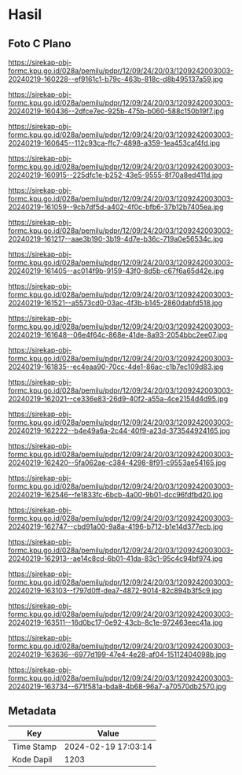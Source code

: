 # Hasil

## Foto C Plano

https://sirekap-obj-formc.kpu.go.id/028a/pemilu/pdpr/12/09/24/20/03/1209242003003-20240219-160228--ef9161c1-b79c-463b-818c-d8b495137a59.jpg

https://sirekap-obj-formc.kpu.go.id/028a/pemilu/pdpr/12/09/24/20/03/1209242003003-20240219-160436--2dfce7ec-925b-475b-b060-588c150b19f7.jpg

https://sirekap-obj-formc.kpu.go.id/028a/pemilu/pdpr/12/09/24/20/03/1209242003003-20240219-160645--112c93ca-ffc7-4898-a359-1ea453caf4fd.jpg

https://sirekap-obj-formc.kpu.go.id/028a/pemilu/pdpr/12/09/24/20/03/1209242003003-20240219-160915--225dfc1e-b252-43e5-9555-8f70a8ed411d.jpg

https://sirekap-obj-formc.kpu.go.id/028a/pemilu/pdpr/12/09/24/20/03/1209242003003-20240219-161059--9cb7df5d-a402-4f0c-bfb6-37b12b7405ea.jpg

https://sirekap-obj-formc.kpu.go.id/028a/pemilu/pdpr/12/09/24/20/03/1209242003003-20240219-161217--aae3b190-3b19-4d7e-b36c-719a0e56534c.jpg

https://sirekap-obj-formc.kpu.go.id/028a/pemilu/pdpr/12/09/24/20/03/1209242003003-20240219-161405--ac014f9b-9159-43f0-8d5b-c67f6a65d42e.jpg

https://sirekap-obj-formc.kpu.go.id/028a/pemilu/pdpr/12/09/24/20/03/1209242003003-20240219-161521--a5573cd0-03ac-4f3b-b145-2860dabfd518.jpg

https://sirekap-obj-formc.kpu.go.id/028a/pemilu/pdpr/12/09/24/20/03/1209242003003-20240219-161648--06e4f64c-868e-41de-8a93-2054bbc2ee07.jpg

https://sirekap-obj-formc.kpu.go.id/028a/pemilu/pdpr/12/09/24/20/03/1209242003003-20240219-161835--ec4eaa90-70cc-4de1-86ac-c1b7ec109d83.jpg

https://sirekap-obj-formc.kpu.go.id/028a/pemilu/pdpr/12/09/24/20/03/1209242003003-20240219-162021--ce336e83-26d9-40f2-a55a-4ce2154d4d95.jpg

https://sirekap-obj-formc.kpu.go.id/028a/pemilu/pdpr/12/09/24/20/03/1209242003003-20240219-162222--b4e49a6a-2c44-40f9-a23d-373544924165.jpg

https://sirekap-obj-formc.kpu.go.id/028a/pemilu/pdpr/12/09/24/20/03/1209242003003-20240219-162420--5fa062ae-c384-4298-8f91-c9553ae54165.jpg

https://sirekap-obj-formc.kpu.go.id/028a/pemilu/pdpr/12/09/24/20/03/1209242003003-20240219-162546--fe1833fc-6bcb-4a00-9b01-dcc96fdfbd20.jpg

https://sirekap-obj-formc.kpu.go.id/028a/pemilu/pdpr/12/09/24/20/03/1209242003003-20240219-162747--cbd91a00-9a8a-4196-b712-b1e14d377ecb.jpg

https://sirekap-obj-formc.kpu.go.id/028a/pemilu/pdpr/12/09/24/20/03/1209242003003-20240219-162913--ae14c8cd-6b01-41da-83c1-95c4c94bf974.jpg

https://sirekap-obj-formc.kpu.go.id/028a/pemilu/pdpr/12/09/24/20/03/1209242003003-20240219-163103--f797d0ff-dea7-4872-9014-82c894b3f5c9.jpg

https://sirekap-obj-formc.kpu.go.id/028a/pemilu/pdpr/12/09/24/20/03/1209242003003-20240219-163511--16d0bc17-0e92-43cb-8c1e-972463eec41a.jpg

https://sirekap-obj-formc.kpu.go.id/028a/pemilu/pdpr/12/09/24/20/03/1209242003003-20240219-163636--6977d199-47e4-4e28-af04-15112404098b.jpg

https://sirekap-obj-formc.kpu.go.id/028a/pemilu/pdpr/12/09/24/20/03/1209242003003-20240219-163734--671f581a-bda8-4b68-96a7-a70570db2570.jpg


## Metadata

| Key        | Value               |
| ---------- | ------------------- |
| Time Stamp | 2024-02-19 17:03:14 |
| Kode Dapil | 1203                |



